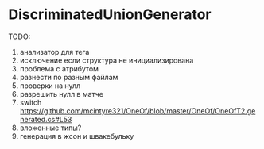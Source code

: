 # DiscriminatedUnionGenerator

TODO:
1. анализатор для тега
2. исключение если структура не инициализирована
3. проблема с атрибутом
4. разнести по разным файлам
5. проверки на нулл
6. разрешить нулл  в матче
7. switch https://github.com/mcintyre321/OneOf/blob/master/OneOf/OneOfT2.generated.cs#L53
8. вложенные типы?
9. генерация в жсон и швакебульку
